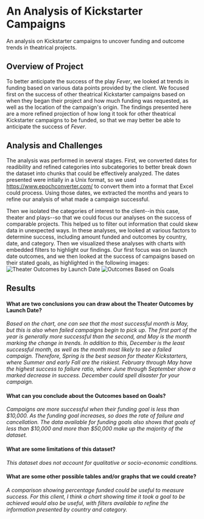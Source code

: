 # An Analysis of Kickstarter Campaigns
An analysis on Kickstarter campaigns to uncover funding and outcome trends in theatrical projects.

## Overview of Project
To better anticipate the success of the play *Fever*, we looked at trends in funding based on various data points provided by the client. We focused first on the success of other theatrical Kickstarter campaigns based on when they began their project and how much funding was requested, as well as the location of the campaign's origin. The findings presented here are a more refined projection of how long it took for other theatrical Kickstarter campaigns to be funded, so that we may better be able to anticipate the success of *Fever*.

## Analysis and Challenges
The analysis was performed in several stages. First, we converted dates for readibility and refined categories into subcategories to better break down the dataset into chunks that could be effectively analyzed. The dates presented were intially in a Unix format, so we used https://www.epochconverter.com/ to convert them into a format that Excel could process. Using those dates, we extracted the months and years to refine our analysis of what made a campaign successful.

Then we isolated the categories of interest to the client--in this case, theater and plays--so that we could focus our analyses on the success of comparable projects. This helped us to filter out information that could skew data in unexpected ways. In these analyses, we looked at various factors to determine success, including amount funded and outcomes by country, date, and category. Then we visualized these analyses with charts with embedded filters to highlight our findings. Our first focus was on launch date outcomes, and we then looked at the success of campaigns based on their stated goals, as highlighted in the following images:
![Theater Outcomes by Launch Date](/assets/images/Theater_Outcomes_vs_Launch.png)
![Outcomes Based on Goals](/assets/images/Outcomes_vs_Goals.png)

## Results
#### What are two conclusions you can draw about the Theater Outcomes by Launch Date?
*Based on the chart, one can see that the most successful month is May, but this is also when failed campaigns begin to pick up. The first part of the year is generally more successful than the second, and May is the month marking the change in trends. In addition to this, December is the least successful month, as well as the month most likely to see a failed campaign. Therefore, Spring is the best season for theater Kickstarters, where Summer and early Fall are the riskiest. February through May have the highest success to failure ratio, where June through September show a marked decrease in success. December could spell disaster for your campaign.*


#### What can you conclude about the Outcomes based on Goals?
*Campaigns are more successful when their funding goal is less than $10,000. As the funding goal increases, so does the rate of failure and cancellation. The data available for funding goals also shows that goals of less than $10,000 and more than $50,000 make up the majority of the dataset.*

#### What are some limitations of this dataset?
*This dataset does not account for qualitative or socio-economic conditions.*


#### What are some other possible tables and/or graphs that we could create?
*A comparison showing percentage funded could be useful to measure success. For this client, I think a chart showing time it took a goal to be achieved would also be useful, with filters available to refine the information presented by country and category.*
